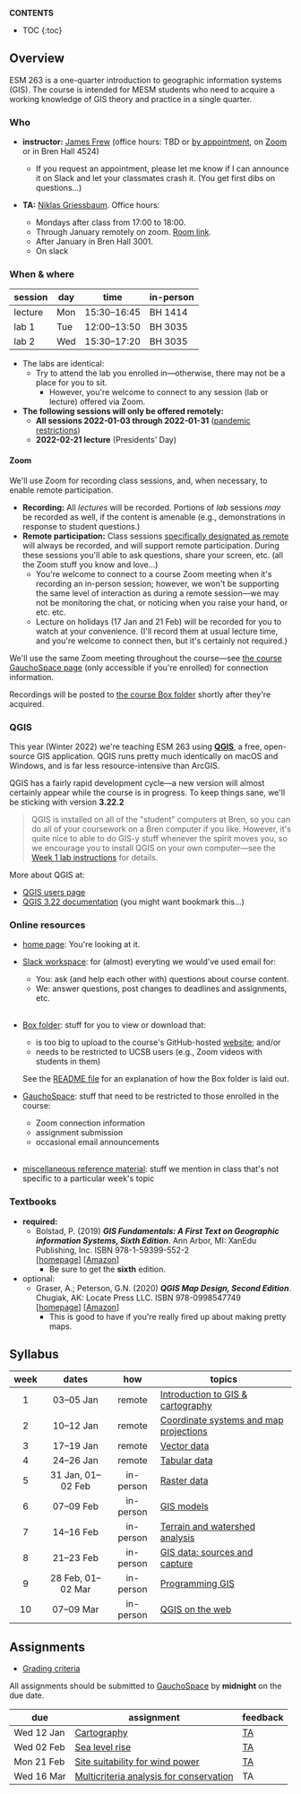 **CONTENTS**

- TOC
{:toc}
## Overview

ESM 263 is a one-quarter introduction to geographic information systems (GIS). The course is intended for MESM students who need to acquire a working knowledge of GIS theory and practice in a single quarter.

### Who

- **instructor:** [James Frew](https://purl.org/frew) (office hours: TBD or [by appointment](mailto:frew@ucsb.edu?subject=appointment%20request), on [Zoom](https://ucsb.zoom.us/my/jamesfrew) or in Bren Hall 4524)
    - If you request an appointment, please let me know if I can announce it on Slack and let your classmates crash it. (You get first dibs on questions…)

- **TA:** [Niklas Griessbaum](https://bren.ucsb.edu/people/niklas-griessbaum). Office hours: 
    - Mondays after class from 17:00 to 18:00. 
    - Through January remotely on zoom. [Room link](https://ucsb.zoom.us/j/2805218649).
    - After January  in Bren Hall 3001.
    - On slack

### When & where

| session | day  | time              | in-person |
  | ------- | ---- | ----------------- | --------- |
| lecture | Mon  | 15:30&ndash;16:45 | BH 1414   |
| lab 1   | Tue  | 12:00&ndash;13:50 | BH 3035   |
| lab 2   | Wed  | 15:30&ndash;17:20 | BH 3035   |

- The labs are identical:
  - Try to attend the lab you enrolled in—otherwise, there may not be a place for you to sit.
    - However, you're welcome to connect to any session (lab or lecture) offered via Zoom.
- **The following sessions will only be offered remotely:**
  - **All sessions 2022-01-03 through 2022-01-31** ([pandemic restrictions](https://chancellor.ucsb.edu/memos/2022-01-08-update-winter-quarter-instruction))
  - **2022-02-21 lecture** (Presidents' Day)

#### Zoom

We'll use Zoom for recording class sessions, and, when necessary, to enable remote participation.

- **Recording:** All *lectures* will be recorded. Portions of *lab* sessions *may* be recorded as well, if the content is amenable (e.g., demonstrations in response to student questions.)
- **Remote participation:** Class sessions [specifically designated as remote](#when--where) will always be recorded, and will support remote participation. During these sessions you'll able to ask questions, share your screen, etc. (all the Zoom stuff you know and love…)
  - You're welcome to connect to a course Zoom meeting when it's recording an in-person session; however, we won't be supporting the same level of interaction as during a remote session—we may not be monitoring the chat, or noticing when you raise your hand, or etc. etc.
  - Lecture on holidays (17 Jan and 21 Feb) will be recorded for you to watch at your convenience. (I'll record them at usual lecture time, and you're welcome to connect then, but it's certainly not required.)

We'll use the same Zoom meeting throughout the course—see [the course GauchoSpace page](https://gauchospace.ucsb.edu/courses/course/view.php?id=372) (only accessible if you're enrolled) for connection information.

Recordings will be posted to [the course Box folder](https://ucsb.box.com/s/o1jbzf7pjc905zw4cw6a6kx3gq5zx3em) shortly after they're acquired. 

### QGIS

This year (Winter 2022) we're teaching ESM 263 using [**QGIS**](https://qgis.org), a free, open-source GIS application. QGIS runs pretty much identically on macOS and Windows, and is far less resource-intensive than ArcGIS.

QGIS has a fairly rapid development cycle—a new version will almost certainly appear while the course is in progress. To keep things sane, we'll be sticking with version **3.22.2**

> QGIS is installed on all of the "student" computers at Bren, so you can do all of your coursework on a Bren computer if you like. However, it's quite nice to able to do GIS-y stuff whenever the spirit moves you, so we encourage you to install QGIS on your own computer—see the [Week 1 lab instructions](week/01/index.md#lab) for details.

More about QGIS at:

- [QGIS users page](https://qgis.org/en/site/forusers/)
- [QGIS 3.22 documentation](https://docs.qgis.org/3.22/en/docs/) (you might want bookmark this…)

### Online resources

- [home page](https://jamesfrew.github.io/ESM_263_GIS/): You're looking at it.

- [Slack workspace](https://esm263-w22.slack.com/): for (almost) everyting we would've used email for:
  - You: ask (and help each other with) questions about course content.
  - We: answer questions, post changes to deadlines and assignments, etc.<br><br>

- [Box folder](https://ucsb.box.com/s/o1jbzf7pjc905zw4cw6a6kx3gq5zx3em): stuff for you to view or download that:
  - is too big to upload to the course's GitHub-hosted [website](); and/or
  - needs to be restricted to UCSB users (e.g., Zoom videos with students in them)
  
  See the [README file](https://ucsb.box.com/s/3mug03p55p3bpz48wr7snk8ago9k0mvp) for an explanation of how the Box folder is laid out.
  
- [GauchoSpace](https://gauchospace.ucsb.edu/courses/course/view.php?id=372): stuff that need to be restricted to those enrolled in the course:
  - Zoom connection information
  - assignment submission
  - occasional email announcements<br><br>

- [miscellaneous reference material](general/index.md): stuff we mention in class that's not specific to a particular week's topic

### Textbooks

- **required:**
  - Bolstad, P. (2019) ***GIS Fundamentals: A First Text on Geographic information Systems, Sixth Edition***. Ann Arbor, MI: XanEdu Publishing, Inc. ISBN 978-1-59399-552-2  
    [[homepage](https://www.paulbolstad.org/gisbook.html)] [[Amazon](https://www.amazon.com/dp/1593995520)]
    - Be sure to get the **sixth** edition.
- optional:
  - Graser, A.; Peterson, G.N. (2020) ***QGIS Map Design, Second Edition***. Chugiak, AK: Locate Press LLC. ISBN 978-0998547749  
    [[homepage](https://locatepress.com/qmd2)] [[Amazon](https://www.amazon.com/dp/0998547743)]
    - This is good to have if you're really fired up about making pretty maps.

## Syllabus

| week |       dates       |    how    | topics                                                     |
| :--: | :---------------: | :-------: | ---------------------------------------------------------- |
|  1   |     03–05 Jan     |  remote   | [Introduction to GIS & cartography](week/01/index.md)      |
|  2   |     10–12 Jan     |  remote   | [Coordinate systems and map projections](week/02/index.md) |
|  3   |     17–19 Jan     |  remote   | [Vector data](week/03/index.md)                            |
|  4   |     24–26 Jan     |  remote   | [Tabular data](week/04/index.md)                           |
|  5   | 31 Jan, 01–02 Feb | in-person | [Raster data](week/05/index.md)                            |
|  6   |     07–09 Feb     | in-person | [GIS models](week/06/index.md)                             |
|  7   |     14–16 Feb     | in-person | [Terrain and watershed analysis](week/07/index.md)         |
|  8   |     21–23 Feb     | in-person | [GIS data: sources and capture](week/08/index.md)          |
|  9   | 28 Feb, 01–02 Mar | in-person | [Programming GIS](week/09/index.md)                        |
|  10  |     07–09 Mar     | in-person | [QGIS on the web](week/10/index.md)                        |

## Assignments

- [Grading criteria](general/grading_criteria.md)

All assignments should be submitted to [GauchoSpace](https://pelican.gauchospace.ucsb.edu/courses/course/view.php?id=372) by **midnight** on the due date.

| due        | assignment                                                   | feedback                              |
| ---------- | ------------------------------------------------------------ | ------------------------------------- |
| Wed 12 Jan | [Cartography](assignment/01/index.md)                        | [TA](assignment/01/feedback/index.md) |
| Wed 02 Feb | [Sea level rise](assignment/02/index.md)                     | [TA](assignment/02/feedback/index.md) |
| Mon 21 Feb | [Site suitability for wind power](assignment/03/index.md)    | [TA](assignment/03/feedback/index.md) |
| Wed 16 Mar | [Multicriteria analysis for conservation](assignment/04/index.md) | TA                                    |

